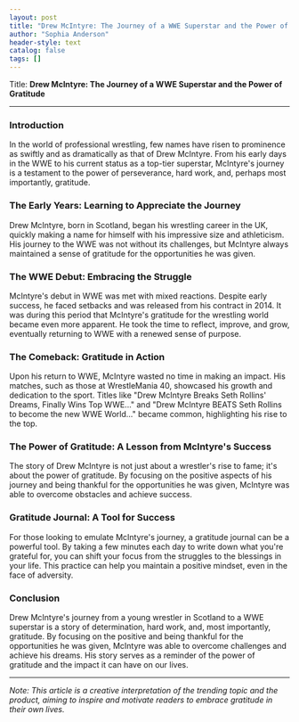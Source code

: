 ```yaml
---
layout: post
title: "Drew McIntyre: The Journey of a WWE Superstar and the Power of Gratitude"
author: "Sophia Anderson"
header-style: text
catalog: false
tags: []
---
```


Title: **Drew McIntyre: The Journey of a WWE Superstar and the Power of Gratitude**

---

### Introduction

In the world of professional wrestling, few names have risen to prominence as swiftly and as dramatically as that of Drew McIntyre. From his early days in the WWE to his current status as a top-tier superstar, McIntyre's journey is a testament to the power of perseverance, hard work, and, perhaps most importantly, gratitude.

### The Early Years: Learning to Appreciate the Journey

Drew McIntyre, born in Scotland, began his wrestling career in the UK, quickly making a name for himself with his impressive size and athleticism. His journey to the WWE was not without its challenges, but McIntyre always maintained a sense of gratitude for the opportunities he was given.

### The WWE Debut: Embracing the Struggle

McIntyre's debut in WWE was met with mixed reactions. Despite early success, he faced setbacks and was released from his contract in 2014. It was during this period that McIntyre's gratitude for the wrestling world became even more apparent. He took the time to reflect, improve, and grow, eventually returning to WWE with a renewed sense of purpose.

### The Comeback: Gratitude in Action

Upon his return to WWE, McIntyre wasted no time in making an impact. His matches, such as those at WrestleMania 40, showcased his growth and dedication to the sport. Titles like "Drew McIntyre Breaks Seth Rollins' Dreams, Finally Wins Top WWE..." and "Drew McIntyre BEATS Seth Rollins to become the new WWE World..." became common, highlighting his rise to the top.

### The Power of Gratitude: A Lesson from McIntyre's Success

The story of Drew McIntyre is not just about a wrestler's rise to fame; it's about the power of gratitude. By focusing on the positive aspects of his journey and being thankful for the opportunities he was given, McIntyre was able to overcome obstacles and achieve success.

### Gratitude Journal: A Tool for Success

For those looking to emulate McIntyre's journey, a gratitude journal can be a powerful tool. By taking a few minutes each day to write down what you're grateful for, you can shift your focus from the struggles to the blessings in your life. This practice can help you maintain a positive mindset, even in the face of adversity.

### Conclusion

Drew McIntyre's journey from a young wrestler in Scotland to a WWE superstar is a story of determination, hard work, and, most importantly, gratitude. By focusing on the positive and being thankful for the opportunities he was given, McIntyre was able to overcome challenges and achieve his dreams. His story serves as a reminder of the power of gratitude and the impact it can have on our lives.

---

*Note: This article is a creative interpretation of the trending topic and the product, aiming to inspire and motivate readers to embrace gratitude in their own lives.*
